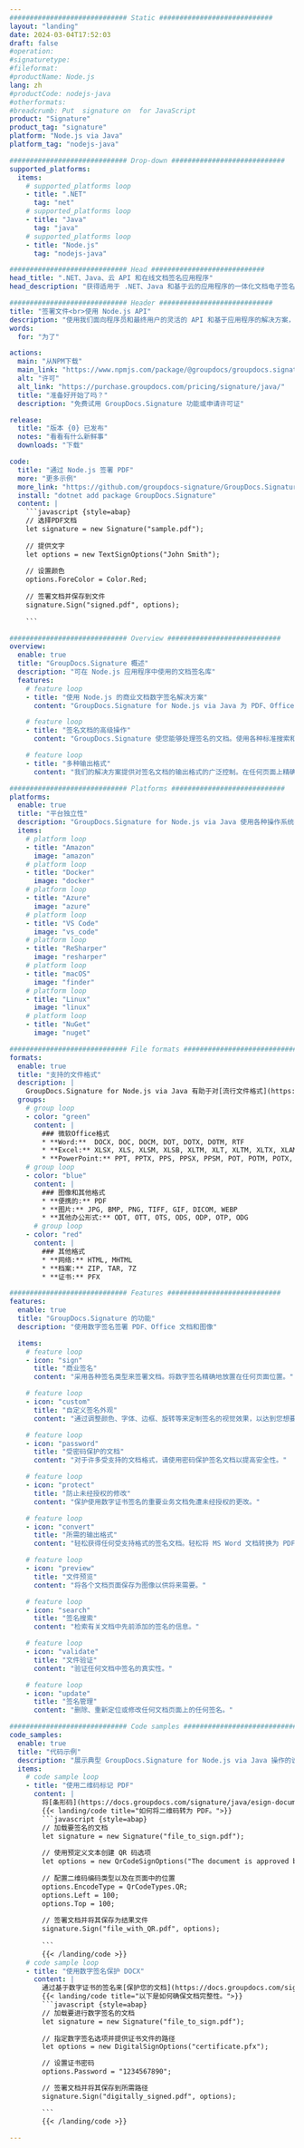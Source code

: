 ```yaml
---
############################# Static ############################
layout: "landing"
date: 2024-03-04T17:52:03
draft: false
#operation: 
#signaturetype: 
#fileformat: 
#productName: Node.js
lang: zh
#productCode: nodejs-java
#otherformats: 
#breadcrumb: Put  signature on  for JavaScript
product: "Signature"
product_tag: "signature"
platform: "Node.js via Java"
platform_tag: "nodejs-java"

############################# Drop-down ############################
supported_platforms:
  items:
    # supported_platforms loop
    - title: ".NET"
      tag: "net"
    # supported_platforms loop
    - title: "Java"
      tag: "java"
    # supported_platforms loop
    - title: "Node.js"
      tag: "nodejs-java"

############################# Head ############################
head_title: ".NET、Java、云 API 和在线文档签名应用程序"
head_description: "获得适用于 .NET、Java 和基于云的应用程序的一体化文档电子签名解决方案。使用简单的拖放功能在线签署常见文档格式"

############################# Header ############################
title: "签署文件<br>使用 Node.js API"
description: "使用我们面向程序员和最终用户的灵活的 API 和基于应用程序的解决方案，在任何平台上签署数字文档和图像。"
words:
  for: "为了"

actions:
  main: "从NPM下载"
  main_link: "https://www.npmjs.com/package/@groupdocs/groupdocs.signature/"
  alt: "许可"
  alt_link: "https://purchase.groupdocs.com/pricing/signature/java/"
  title: "准备好开始了吗？"
  description: "免费试用 GroupDocs.Signature 功能或申请许可证"

release:
  title: "版本 {0} 已发布"
  notes: "看看有什么新鲜事"
  downloads: "下载"

code:
  title: "通过 Node.js 签署 PDF"
  more: "更多示例"
  more_link: "https://github.com/groupdocs-signature/GroupDocs.Signature-for-Node.js-via-Java/"
  install: "dotnet add package GroupDocs.Signature"
  content: |
    ```javascript {style=abap}   
    // 选择PDF文档
    let signature = new Signature("sample.pdf");
    
    // 提供文字
    let options = new TextSignOptions("John Smith");
    
    // 设置颜色
    options.ForeColor = Color.Red;
    
    // 签署文档并保存到文件
    signature.Sign("signed.pdf", options);
    
    ```

############################# Overview ############################
overview:
  enable: true
  title: "GroupDocs.Signature 概述"
  description: "可在 Node.js 应用程序中使用的文档签名库"
  features:
    # feature loop
    - title: "使用 Node.js 的商业文档数字签名解决方案"
      content: "GroupDocs.Signature for Node.js via Java 为 PDF、Office 文档和图像提供了一整套数字签名选项。文本、条形码、图像、数字证书和元数据均可用。简化的文档处理确保效率。"

    # feature loop
    - title: "签名文档的高级操作"
      content: "GroupDocs.Signature 使您能够处理签名的文档。使用各种标准搜索和验证签名。此外，提取详细的文档信息或生成页面的预览图像。"

    # feature loop
    - title: "多种输出格式"
      content: "我们的解决方案提供对签名文档的输出格式的广泛控制。在任何页面上精确定位签名并自定义其外观。以多种受支持的格式保存签名文档，并可选择使用密码保护它们。"

############################# Platforms ############################
platforms:
  enable: true
  title: "平台独立性"
  description: "GroupDocs.Signature for Node.js via Java 使用各种操作系统执行文档处理"
  items:
    # platform loop
    - title: "Amazon"
      image: "amazon"
    # platform loop
    - title: "Docker"
      image: "docker"
    # platform loop
    - title: "Azure"
      image: "azure"
    # platform loop
    - title: "VS Code"
      image: "vs_code"
    # platform loop
    - title: "ReSharper"
      image: "resharper"
    # platform loop
    - title: "macOS"
      image: "finder"
    # platform loop
    - title: "Linux"
      image: "linux"
    # platform loop
    - title: "NuGet"
      image: "nuget"

############################# File formats ############################
formats:
  enable: true
  title: "支持的文件格式"
  description: |
    GroupDocs.Signature for Node.js via Java 有助于对[流行文件格式](https://docs.groupdocs.com/signature/java/supported-document-formats/) 进行操作。
  groups:
    # group loop
    - color: "green"
      content: |
        ### 微软Office格式
        * **Word:**  DOCX, DOC, DOCM, DOT, DOTX, DOTM, RTF
        * **Excel:** XLSX, XLS, XLSM, XLSB, XLTM, XLT, XLTM, XLTX, XLAM, SXC, SpreadsheetML
        * **PowerPoint:** PPT, PPTX, PPS, PPSX, PPSM, POT, POTM, POTX, PPTM
    # group loop
    - color: "blue"
      content: |
        ### 图像和其他格式
        * **便携的:** PDF
        * **图片:** JPG, BMP, PNG, TIFF, GIF, DICOM, WEBP
        * **其他办公形式:** ODT, OTT, OTS, ODS, ODP, OTP, ODG
      # group loop
    - color: "red"
      content: |
        ### 其他格式
        * **网络:** HTML, MHTML
        * **档案:** ZIP, TAR, 7Z
        * **证书:** PFX

############################# Features ############################
features:
  enable: true
  title: "GroupDocs.Signature 的功能"
  description: "使用数字签名签署 PDF、Office 文档和图像"

  items:
    # feature loop
    - icon: "sign"
      title: "商业签名"
      content: "采用各种签名类型来签署文档。将数字签名精确地放置在任何页面位置。"

    # feature loop
    - icon: "custom"
      title: "自定义签名外观"
      content: "通过调整颜色、字体、边框、旋转等来定制签名的视觉效果，以达到您想要的结果。"

    # feature loop
    - icon: "password"
      title: "受密码保护的文档"
      content: "对于许多受支持的文档格式，请使用密码保护签名文档以提高安全性。"

    # feature loop
    - icon: "protect"
      title: "防止未经授权的修改"
      content: "保护使用数字证书签名的重要业务文档免遭未经授权的更改。"

    # feature loop
    - icon: "convert"
      title: "所需的输出格式"
      content: "轻松获得任何受支持格式的签名文档。轻松将 MS Word 文档转换为 PDF 格式。"

    # feature loop
    - icon: "preview"
      title: "文件预览"
      content: "将各个文档页面保存为图像以供将来需要。"

    # feature loop
    - icon: "search"
      title: "签名搜索"
      content: "检索有关文档中先前添加的签名的信息。"

    # feature loop
    - icon: "validate"
      title: "文件验证"
      content: "验证任何文档中签名的真实性。"

    # feature loop
    - icon: "update"
      title: "签名管理"
      content: "删除、重新定位或修改任何文档页面上的任何签名。"

############################# Code samples ############################
code_samples:
  enable: true
  title: "代码示例"
  description: "展示典型 GroupDocs.Signature for Node.js via Java 操作的说明性示例"
  items:
    # code sample loop
    - title: "使用二维码标记 PDF"
      content: |
        将[条形码](https://docs.groupdocs.com/signature/java/esign-document-with-qr-code-signature/)合并到特定的PDF文档页面可以简化业务流程。 本节提供使用 GroupDocs.Signature for Node.js via Java 添加 QR 码的示例。
        {{< landing/code title="如何将二维码转为 PDF。">}}
        ```javascript {style=abap}
        // 加载要签名的文档
        let signature = new Signature("file_to_sign.pdf");
        
        // 使用预定义文本创建 QR 码选项
        let options = new QrCodeSignOptions("The document is approved by John Smith");
        
        // 配置二维码编码类型以及在页面中的位置
        options.EncodeType = QrCodeTypes.QR;
        options.Left = 100;
        options.Top = 100;
            
        // 签署文档并将其保存为结果文件
        signature.Sign("file_with_QR.pdf", options);
        
        ```
        {{< /landing/code >}}
    # code sample loop
    - title: "使用数字签名保护 DOCX"
      content: |
        通过基于数字证书的签名来[保护您的文档](https://docs.groupdocs.com/signature/java/esign-document-with-digital-signature/)。 数字签名可保护您的业务文档免遭内容更改。
        {{< landing/code title="以下是如何确保文档完整性。">}}
        ```javascript {style=abap}   
        // 加载要进行数字签名的文档
        let signature = new Signature("file_to_sign.pdf");
        
        // 指定数字签名选项并提供证书文件的路径
        let options = new DigitalSignOptions("certificate.pfx");

        // 设置证书密码
        options.Password = "1234567890";

        // 签署文档并将其保存到所需路径
        signature.Sign("digitally_signed.pdf", options);

        ```
        {{< /landing/code >}}

---
```


